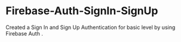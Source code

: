 # Firebase-Auth-SignIn-SignUp
Created a Sign In and Sign Up Authentication for basic level by using Firebase Auth .
